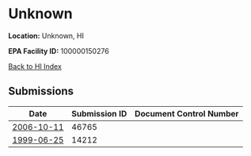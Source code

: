 # Unknown

**Location:** Unknown, HI

**EPA Facility ID:** 100000150276

[Back to HI Index](../../index.md)

## Submissions

| Date | Submission ID | Document Control Number |
|------|--------------|-------------------------|
| [2006-10-11](submissions/46765.md) | 46765 |  |
| [1999-06-25](submissions/14212.md) | 14212 |  |
